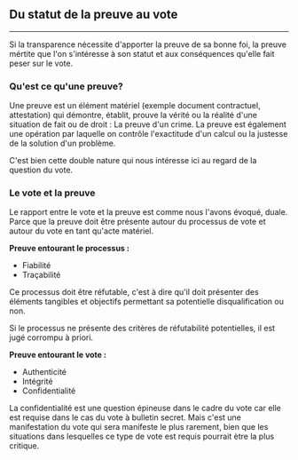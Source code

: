 ## Du statut de la preuve au vote
---
Si la transparence nécessite d'apporter la preuve de sa bonne foi, la preuve mértite que l'on s'intéresse à son statut et aux conséquences qu'elle fait peser sur le vote.

### Qu'est ce qu'une preuve?

Une preuve est un élément matériel (exemple document contractuel, attestation) qui démontre, établit, prouve la vérité ou la réalité d'une situation de fait ou de droit : La preuve d'un crime.
La preuve est également une opération par laquelle on contrôle l'exactitude d'un calcul ou la justesse de la solution d'un problème.

C'est bien cette double nature qui nous intéresse ici au regard de la question du vote.

### Le vote et la preuve

Le rapport entre le vote et la preuve est comme nous l'avons évoqué, duale. Parce que la preuve doit être présente autour du processus de vote et autour du vote en tant qu'acte matériel.

**Preuve entourant le processus :** 
* Fiabilité
* Traçabilité

Ce processus doit être réfutable, c'est à dire qu'il doit présenter des éléments tangibles et objectifs permettant sa potentielle disqualification ou non.

Si le processus ne présente des critères de réfutabilité potentielles, il est jugé corrompu à priori.

**Preuve entourant le vote :** 
* Authenticité
* Intégrité
* Confidentialité

La confidentialité est une question épineuse dans le cadre du vote car elle est requise dans le cas du vote à bulletin secret. Mais c'est une manifestation du vote qui sera manifeste le plus rarement, bien que les situations dans lesquelles ce type de vote est requis pourrait ètre la plus critique.
